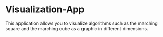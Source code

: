 # Visualization-App

This application allows you to visualize algorithms such as the marching square and the marching cube as a graphic in different dimensions.  
